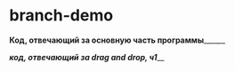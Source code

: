 # branch-demo

______Код, отвечающий за основную часть программы____________

_____код, отвечающий за drag and drop, ч1_______